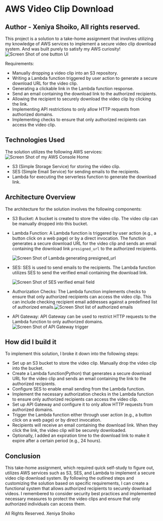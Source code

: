 # AWS Video Clip Download
## Author - Xeniya Shoiko, All rights reserved.

This project is a solution to a take-home assignment that involves utilizing my knowledge of AWS services to implement a secure video clip download system. And was built purely to satisfy my AWS curiosity!
![Screen Shot of one button UI](https://github.com/kakun45/aws-presigned-link/assets/53381916/58af35b4-f652-4d64-9639-0f1ccea488bd)

Requirements:
- Manually dropping a video clip into an S3 repository.
- Writing a Lambda function triggered by user action to generate a secure download URL for the video clip.
- Generating a clickable link in the Lambda function response.
- Send an email containing the download link to the authorized recipients.
- Allowing the recipient to securely download the video clip by clicking the link.
- Implementing API restrictions to only allow HTTP requests from authorized domains.
- Implementing checks to ensure that only authorized recipients can access the video clip.
  


## Technologies Used
The solution utilizes the following AWS services:![Screen Shot of my AWS Console Home](https://github.com/kakun45/aws-presigned-link/assets/53381916/c45fcea6-2a4e-409a-8c1b-5cb099559f38)

- S3 (Simple Storage Service) for storing the video clip.
- SES (Simple Email Service) for sending emails to the recipients.
- Lambda for executing the serverless function to generate the download link.

## Architecture Overview
The architecture for the solution involves the following components:

- S3 Bucket: A bucket is created to store the video clip. The video clip can be manually dropped into this bucket.
- Lambda Function: A Lambda function is triggered by user action (e.g., a button click on a web page) or by a direct invocation. The function generates a secure download URL for the video clip and sends an email containing the download link `presigned_url` to the authorized recipients.

  ![Screen Shot of Lambda generating presigned_url](https://github.com/kakun45/aws-presigned-link/assets/53381916/c3c33481-2381-44d3-8e9c-8e2dd2b93775)


- SES: SES is used to send emails to the recipients. The Lambda function utilizes SES to send the verified email containing the download link.

  ![Screen Shot of SES verified email field](https://github.com/kakun45/aws-presigned-link/assets/53381916/2cfb83b2-dae9-4624-859a-b4d7f2c0be93)

- Authorization Checks: The Lambda function implements checks to ensure that only authorized recipients can access the video clip. This can include checking recipient email addresses against a predefined list of authorized emails.![Screen Shot list of authorized emails](https://github.com/kakun45/aws-presigned-link/assets/53381916/9a7a41a0-b024-44fa-bd82-c061da68648f)

- API Gateway: API Gateway can be used to restrict HTTP requests to the Lambda function to only authorized domains.
![Screen Shot of API Gateway trigger](https://github.com/kakun45/aws-presigned-link/assets/53381916/0208651a-dfd3-4b22-a3c2-6597d60b5117)

## How did I build it
To implement this solution, I broke it down into the following steps:

- Set up an S3 bucket to store the video clip. Manually drop the video clip into the bucket.
- Create a Lambda function(Python) that generates a secure download URL for the video clip and sends an email containing the link to the authorized recipients.
- Configure SES to enable email sending from the Lambda function.
- Implement the necessary authorization checks in the Lambda function to ensure only authorized recipients can access the video clip.
- Set up API Gateway and configure it to only allow HTTP requests from authorized domains.
- Trigger the Lambda function either through user action (e.g., a button click on a web page) or by direct invocation.
- Recipients will receive an email containing the download link. When they click the link, the video clip will be securely downloaded.
- Optionally, I added an expiration time to the download link to make it expire after a certain period (e.g., 24 hours).

## Conclusion
This take-home assignment, which required quick self-study to figure out, utilizes AWS services such as S3, SES, and Lambda to implement a secure video clip download system. By following the outlined steps and customizing the solution based on specific requirements, I can create a functional system that allows authorized recipients to securely download videos. I remembered to consider security best practices and implemented necessary measures to protect the video clips and ensure that only authorized individuals can access them.

All Rights Reserved. Xeniya Shoiko
